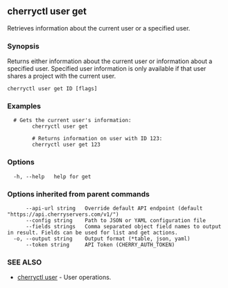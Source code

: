 ## cherryctl user get

Retrieves information about the current user or a specified user.

### Synopsis

Returns either information about the current user or information about a specified user. Specified user information is only available if that user shares a project with the current user.

```
cherryctl user get ID [flags]
```

### Examples

```
  # Gets the current user's information:
		cherryctl user get
		
		# Returns information on user with ID 123:
		cherryctl user get 123
```

### Options

```
  -h, --help   help for get
```

### Options inherited from parent commands

```
      --api-url string   Override default API endpoint (default "https://api.cherryservers.com/v1/")
      --config string    Path to JSON or YAML configuration file
      --fields strings   Comma separated object field names to output in result. Fields can be used for list and get actions.
  -o, --output string    Output format (*table, json, yaml)
      --token string     API Token (CHERRY_AUTH_TOKEN)
```

### SEE ALSO

* [cherryctl user](cherryctl_user.md)	 - User operations.

